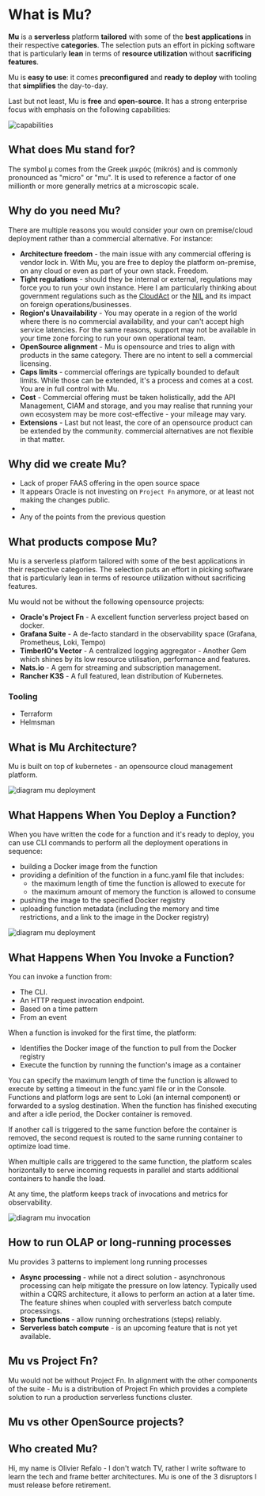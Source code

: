 
# What is Mu?
**Mu** is a **serverless** platform **tailored** with some of the **best applications** in their respective **categories**. The selection puts an effort in picking software that is particularly **lean** in terms of **resource utilization** without **sacrificing features**.

Mu is **easy to use**: it comes **preconfigured** and **ready to deploy** with tooling that **simplifies** the day-to-day.

Last but not least, Mu is **free** and **open-source**. It has a strong enterprise focus with emphasis on the following capabilities:

![capabilities](../images/capabilities.png)

## What does Mu stand for?

The symbol μ comes from the Greek μικρός (mikrós) and is commonly pronounced as "micro" or "mu". It is used to reference a factor of one millionth or more generally metrics at a microscopic scale.


## Why do you need Mu?

There are multiple reasons you would consider your own on premise/cloud deployment rather than a commercial alternative. For instance:

- **Architecture freedom** - the main issue with any commercial offering is vendor lock in. With Mu, you are free to deploy the platform on-premise, on any cloud or even as part of your own stack. Freedom.
- **Tight regulations** - should they be internal or external, regulations may force you to run your own instance. Here I am particularly thinking about government regulations such as the [CloudAct](https://en.wikipedia.org/wiki/CLOUD_Act) or the [NIL](https://en.wikipedia.org/wiki/National_Intelligence_Law_of_the_People%27s_Republic_of_China) and its impact on foreign operations/businesses.
- **Region's Unavailability** - You may operate in a region of the world where there is no commercial availability, and your can't accept high service latencies. For the same reasons, support may not be available in your time zone forcing to run your own operational team.
- **OpenSource alignment** - Mu is opensource and tries to align with products in the same category. There are no intent to sell a commercial licensing.
- **Caps limits** - commercial offerings are typically bounded to default limits. While those can be extended, it's a process and comes at a cost. You are in full control with Mu.
- **Cost** - Commercial offering must be taken holistically, add the API Management, CIAM and storage, and you may realise that running your own ecosystem may be more cost-effective - your mileage may vary.
- **Extensions** - Last but not least, the core of an opensource product can be extended by the community. commercial alternatives are not flexible in that matter.

## Why did we create Mu?

* Lack of proper FAAS offering in the open source space
* It appears Oracle is not investing on `Project Fn` anymore, or at least not making the changes public.
* 
* Any of the points from the previous question

## What products compose Mu?

Mu is a serverless platform tailored with some of the best applications in their respective categories. The selection puts an effort in picking software that is particularly lean in terms of resource utilization without sacrificing features.

Mu would not be without the following opensource projects:

- **Oracle's Project Fn** - A excellent function serverless project based on docker. 
- **Grafana Suite** - A de-facto standard in the observability space (Grafana, Prometheus, Loki, Tempo)
- **TimberIO's Vector** - A centralized logging aggregator -  Another Gem which shines by its low resource utilisation, performance and features.
- **Nats.io** - A gem for streaming and subscription management.
- **Rancher K3S** - A full featured, lean distribution of Kubernetes.

### Tooling

- Terraform
- Helmsman

## What is Mu Architecture?

Mu is built on top of kubernetes - an opensource cloud management platform.

![diagram mu deployment](../images/leanmu.png "mu architecture")

## What Happens When You Deploy a Function?

When you have written the code for a function and it's ready to deploy,  you can use CLI commands to perform
all the deployment operations in sequence: 

- building a Docker image from the function
- providing a definition of the function in a func.yaml file that includes:
  - the maximum length of time the function is allowed to execute for 
  - the maximum amount of memory the function is allowed to consume 
- pushing the image to the specified Docker registry
- uploading function metadata (including the memory and time restrictions, and a link to the image in the Docker registry)


![diagram mu deployment](../images/mu_deployment.png "mu deployment")

## What Happens When You Invoke a Function?

You can invoke a function from:

- The CLI.
- An HTTP request invocation endpoint.
- Based on a time pattern
- From an event

When a function is invoked for the first time, the platform:

- Identifies the Docker image of the function to pull from the Docker registry
- Execute the function by running the function's image as a container

You can specify the maximum length of  time the function is allowed to execute by setting a timeout in the  func.yaml file or in the Console. Functions and platform logs are sent to Loki (an internal component) or forwarded to a syslog destination. When the function has finished executing and after a idle period, the Docker container is removed.

If another call is triggered to the same function before the container is removed, the second request is routed to the same running container to optimize load time.

When multiple calls are triggered to the same function, the platform scales horizontally to serve incoming requests in parallel and starts additional containers to handle the load. 

At any time, the platform keeps track of invocations and metrics for observability.

![diagram mu invocation](../images/mu_invocation.png "mu invocation")



## How to run OLAP or long-running processes

Mu provides 3 patterns to implement long running processes

- **Async processing** - while not a direct solution - asynchronous processing can help mitigate the pressure on low latency. Typically used within a CQRS architecture, it allows to perform an action at a later time. The feature shines when coupled with serverless batch compute processings.
- **Step functions** - allow running orchestrations (steps) reliably.
- **Serverless batch compute** - is an upcoming feature that is not yet available.

## Mu vs Project Fn?

Mu would not be without Project Fn. In alignment with the other components of the suite - Mu is a distribution of Project Fn which provides a complete  solution to run a production serverless functions cluster.

## Mu vs other OpenSource projects?

## Who created Mu?

Hi, my name is Olivier Refalo - I don't watch TV, rather I write software to learn the tech and frame better architectures. Mu is one of the 3 disruptors I must release before retirement.

